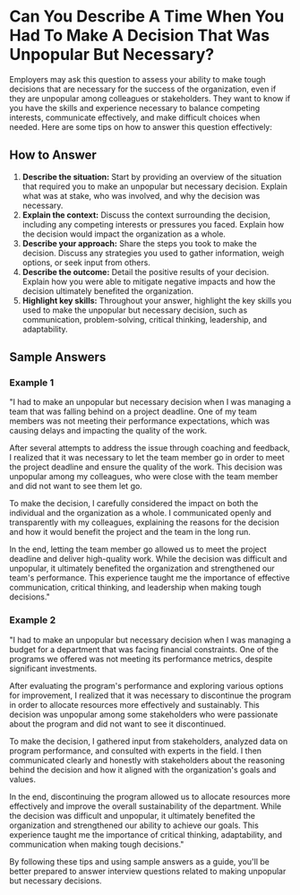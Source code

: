 Can You Describe A Time When You Had To Make A Decision That Was Unpopular But Necessary?
==============================================================================================================

Employers may ask this question to assess your ability to make tough decisions that are necessary for the success of the organization, even if they are unpopular among colleagues or stakeholders. They want to know if you have the skills and experience necessary to balance competing interests, communicate effectively, and make difficult choices when needed. Here are some tips on how to answer this question effectively:

How to Answer
-------------

1. **Describe the situation:** Start by providing an overview of the situation that required you to make an unpopular but necessary decision. Explain what was at stake, who was involved, and why the decision was necessary.
2. **Explain the context:** Discuss the context surrounding the decision, including any competing interests or pressures you faced. Explain how the decision would impact the organization as a whole.
3. **Describe your approach:** Share the steps you took to make the decision. Discuss any strategies you used to gather information, weigh options, or seek input from others.
4. **Describe the outcome:** Detail the positive results of your decision. Explain how you were able to mitigate negative impacts and how the decision ultimately benefited the organization.
5. **Highlight key skills:** Throughout your answer, highlight the key skills you used to make the unpopular but necessary decision, such as communication, problem-solving, critical thinking, leadership, and adaptability.

Sample Answers
--------------

### Example 1

"I had to make an unpopular but necessary decision when I was managing a team that was falling behind on a project deadline. One of my team members was not meeting their performance expectations, which was causing delays and impacting the quality of the work.

After several attempts to address the issue through coaching and feedback, I realized that it was necessary to let the team member go in order to meet the project deadline and ensure the quality of the work. This decision was unpopular among my colleagues, who were close with the team member and did not want to see them let go.

To make the decision, I carefully considered the impact on both the individual and the organization as a whole. I communicated openly and transparently with my colleagues, explaining the reasons for the decision and how it would benefit the project and the team in the long run.

In the end, letting the team member go allowed us to meet the project deadline and deliver high-quality work. While the decision was difficult and unpopular, it ultimately benefited the organization and strengthened our team's performance. This experience taught me the importance of effective communication, critical thinking, and leadership when making tough decisions."

### Example 2

"I had to make an unpopular but necessary decision when I was managing a budget for a department that was facing financial constraints. One of the programs we offered was not meeting its performance metrics, despite significant investments.

After evaluating the program's performance and exploring various options for improvement, I realized that it was necessary to discontinue the program in order to allocate resources more effectively and sustainably. This decision was unpopular among some stakeholders who were passionate about the program and did not want to see it discontinued.

To make the decision, I gathered input from stakeholders, analyzed data on program performance, and consulted with experts in the field. I then communicated clearly and honestly with stakeholders about the reasoning behind the decision and how it aligned with the organization's goals and values.

In the end, discontinuing the program allowed us to allocate resources more effectively and improve the overall sustainability of the department. While the decision was difficult and unpopular, it ultimately benefited the organization and strengthened our ability to achieve our goals. This experience taught me the importance of critical thinking, adaptability, and communication when making tough decisions."

By following these tips and using sample answers as a guide, you'll be better prepared to answer interview questions related to making unpopular but necessary decisions.
